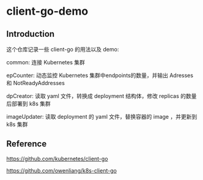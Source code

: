 # client-go-demo

## Introduction

这个仓库记录一些 client-go 的用法以及 demo:

common: 连接 Kubernetes 集群

epCounter: 动态监控 Kubernetes 集群中endpoints的数量，并输出 Adresses 和 NotReadyAddresses

dpCreator: 读取 yaml 文件，转换成 deployment 结构体，修改 replicas 的数量后部署到 k8s 集群

imageUpdater: 读取 deployment 的 yaml 文件，替换容器的 image ，并更新到 k8s 集群



## Reference

https://github.com/kubernetes/client-go

https://github.com/owenliang/k8s-client-go


